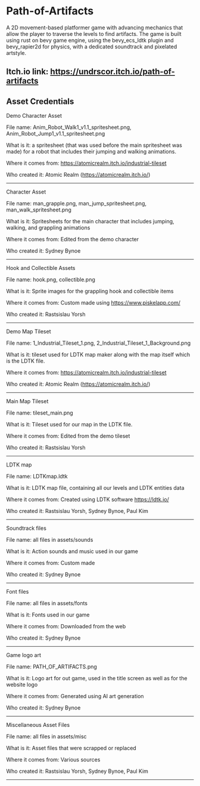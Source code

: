 # Path-of-Artifacts
A 2D movement-based platformer game with advancing mechanics that allow the player to traverse the levels to find artifacts.
The game is built using rust on bevy game engine, using the bevy_ecs_ldtk plugin and bevy_rapier2d for physics, with a dedicated soundtrack and pixelated artstyle.

Itch.io link: https://undrscor.itch.io/path-of-artifacts
---------------------------------------------------------------------------------------
Asset Credentials
---------------------------------------------------------------------------------------

Demo Character Asset

File name: Anim_Robot_Walk1_v1.1_spritesheet.png, Anim_Robot_Jump1_v1.1_spritesheet.png

What is it: a spritesheet (that was used before the main spritesheet was made) for a robot that includes their jumping and walking animations.

Where it comes from: https://atomicrealm.itch.io/industrial-tileset 

Who created it: Atomic Realm (https://atomicrealm.itch.io/)

---------------------------------------------------------------------------------------

Character Asset

File name: man_grapple.png, man_jump_spritesheet.png, man_walk_spritesheet.png

What is it: Spritesheets for the main character that includes jumping, walking, and grappling animations

Where it comes from: Edited from the demo character

Who created it: Sydney Bynoe

---------------------------------------------------------------------------------------

Hook and Collectible Assets

File name: hook.png, collectible.png

What is it: Sprite images for the grappling hook and collectible items

Where it comes from: Custom made using https://www.piskelapp.com/

Who created it: Rastsislau Yorsh

---------------------------------------------------------------------------------------

Demo Map Tileset

File name: 1_Industrial_Tileset_1.png, 2_Industrial_Tileset_1_Background.png

What is it: tileset used for LDTK map maker along with the map itself which is the LDTK file.

Where it comes from: https://atomicrealm.itch.io/industrial-tileset

Who created it: Atomic Realm (https://atomicrealm.itch.io/)

---------------------------------------------------------------------------------------

Main Map Tileset

File name: tileset_main.png

What is it: Tileset used for our map in the LDTK file.

Where it comes from: Edited from the demo tileset

Who created it: Rastsislau Yorsh

---------------------------------------------------------------------------------------

LDTK map 

File name: LDTKmap.ldtk

What is it: LDTK map file, containing all our levels and LDTK entities data

Where it comes from: Created using LDTK software https://ldtk.io/

Who created it: Rastsislau Yorsh, Sydney Bynoe, Paul Kim

---------------------------------------------------------------------------------------

Soundtrack files

File name: all files in assets/sounds

What is it: Action sounds and music used in our game

Where it comes from: Custom made

Who created it: Sydney Bynoe

---------------------------------------------------------------------------------------

Font files

File name: all files in assets/fonts

What is it: Fonts used in our game 

Where it comes from: Downloaded from the web

Who created it: Sydney Bynoe

---------------------------------------------------------------------------------------

Game logo art

File name: PATH_OF_ARTIFACTS.png

What is it: Logo art for out game, used in the title screen as well as for the website logo

Where it comes from: Generated using AI art generation

Who created it: Sydney Bynoe

---------------------------------------------------------------------------------------

Miscellaneous Asset Files

File name: all files in assets/misc

What is it: Asset files that were scrapped or replaced

Where it comes from: Various sources

Who created it: Rastsislau Yorsh, Sydney Bynoe, Paul Kim

---------------------------------------------------------------------------------------



